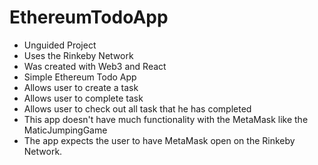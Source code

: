 # EthereumTodoApp

* Unguided Project
* Uses the Rinkeby Network
* Was created with Web3 and React
* Simple Ethereum Todo App 
* Allows user to create a task 
* Allows user to complete task
* Allows user to check out all task that he has completed
* This app doesn't have much functionality with the MetaMask like the MaticJumpingGame
* The app expects the user to have MetaMask open on the Rinkeby Network.
